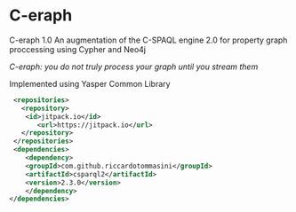 # C-eraph
C-eraph 1.0 An augmentation of the C-SPAQL engine 2.0 for property graph proccessing using Cypher and Neo4j

*C-eraph: you do not truly process your graph until you stream them*

Implemented using Yasper Common Library


```xml
 <repositories>
   <repository>
    <id>jitpack.io</id>
       <url>https://jitpack.io</url>
   </repository>
 </repositories>
 <dependencies>
    <dependency>        
	<groupId>com.github.riccardotommasini</groupId>
	<artifactId>csparql2</artifactId>
	<version>2.3.0</version>
    </dependency>
</dependencies>
```
